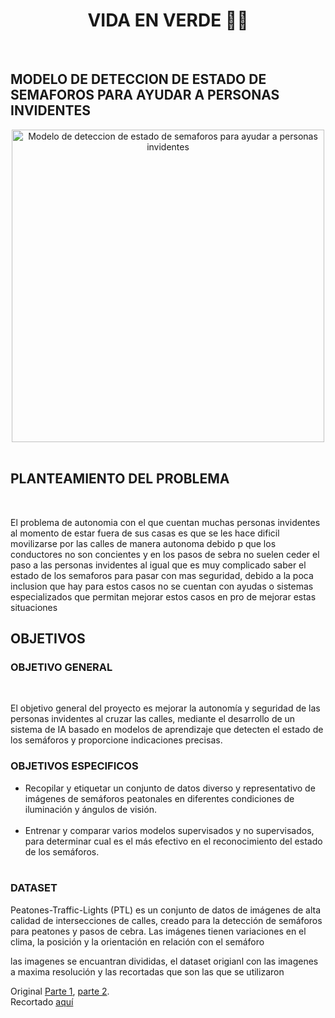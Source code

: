 <h1 align='center'>VIDA EN VERDE 🚗🚦</h1><BR>
<h2>MODELO DE DETECCION DE ESTADO DE SEMAFOROS PARA AYUDAR A PERSONAS INVIDENTES</h2>
<div align="center">
  <img alt="Modelo de deteccion de estado de semaforos para ayudar a personas invidentes" src="https://img.freepik.com/vector-gratis/pavimentacion-cruce-peatonal-ciego_1284-22012.jpg?w=826&t=st=1689445322~exp=1689445922~hmac=c85d1279e4b197ee560be7630b381300f7044a5e8d4f2f5f2b263ff943b73ed3" width="500" />
</div>
<br>
<h2>PLANTEAMIENTO DEL PROBLEMA</h2>
<br>
<p>El problema de autonomia con el que cuentan muchas personas invidentes al momento de estar fuera de sus casas es que se les hace dificil movilizarse por las calles de manera autonoma debido p que los conductores no son concientes y en los pasos de sebra no suelen ceder el paso a las personas invidentes al igual que es muy complicado saber el estado de los semaforos para pasar con mas seguridad, debido a la poca inclusion que hay para estos casos no se cuentan con ayudas o sistemas especializados que permitan mejorar estos casos en pro de mejorar estas situaciones</p>

<h2>OBJETIVOS</h2>
<h3>OBJETIVO GENERAL</h3><br>
<p>El objetivo general del proyecto es mejorar la autonomía y seguridad de las personas invidentes al cruzar las calles, mediante el desarrollo de un sistema de IA basado en modelos de aprendizaje que detecten el estado de los semáforos y proporcione indicaciones precisas.</p>

<h3>OBJETIVOS ESPECIFICOS</h3>

<ul>
  <li>Recopilar y etiquetar un conjunto de datos diverso y representativo de imágenes de semáforos peatonales en diferentes condiciones de iluminación y ángulos de visión.</li><br>
  <li>Entrenar y comparar varios modelos supervisados y no supervisados, para determinar cual es el más efectivo en el reconocimiento del estado de los semáforos.</li><br>
</ul>

<h3>DATASET</h3>
<p>Peatones-Traffic-Lights (PTL) es un conjunto de datos de imágenes de alta calidad de intersecciones de calles, creado para la detección de semáforos para peatones y pasos de cebra. Las imágenes tienen variaciones en el clima, la posición y la orientación en relación con el semáforo</p>
<p>las imagenes se encuantran divididas, el dataset origianl con las imagenes a maxima resolución y las recortadas que son las que se utilizaron</p>

<p>
  Original
  <a href='https://dl.orangedox.com/KrVSsK'>Parte 1</a>,
  <a href='https://dl.orangedox.com/CMjgtX'>parte 2</a>.<br>
  Recortado
  <a href='https://drive.google.com/drive/folders/1qmkmT19F9kIjHz9BfVIA1UfixMP2YzqZ?usp=drive_link'>aquí</a>
</p>











